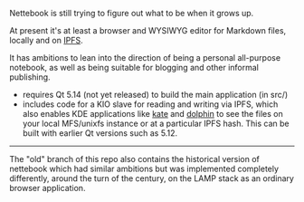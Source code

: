 Nettebook is still trying to figure out what to be when it grows up.

At present it's at least a browser and WYSIWYG editor for Markdown files,
locally and on [IPFS](https://ipfs.io).

It has ambitions to lean into the direction of being a personal all-purpose
notebook, as well as being suitable for blogging and other informal publishing.

- requires Qt 5.14 (not yet released) to build the main application (in src/)
- includes code for a KIO slave for reading and writing via IPFS, which also
  enables KDE applications like [kate](https://kate-editor.org) and 
  [dolphin](https://kde.org/applications/system/org.kde.dolphin) to see the
  files on your local MFS/unixfs instance or at a particular IPFS hash.  This
  can be built with earlier Qt versions such as 5.12.

- - -
The "old" branch of this repo also contains the historical version of nettebook
which had similar ambitions but was implemented completely differently, around
the turn of the century, on the LAMP stack as an ordinary browser application.


